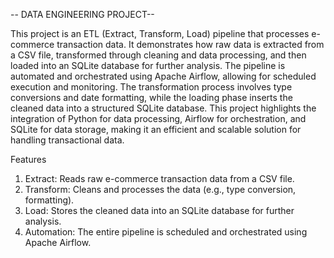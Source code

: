 -- DATA ENGINEERING PROJECT--

This project is an ETL (Extract, Transform, Load) pipeline that processes e-commerce transaction data. It demonstrates how raw data is extracted from a CSV file, transformed through cleaning and data processing, and then loaded into an SQLite database for further analysis. The pipeline is automated and orchestrated using Apache Airflow, allowing for scheduled execution and monitoring. The transformation process involves type conversions and date formatting, while the loading phase inserts the cleaned data into a structured SQLite database. This project highlights the integration of Python for data processing, Airflow for orchestration, and SQLite for data storage, making it an efficient and scalable solution for handling transactional data.

Features

1) Extract: Reads raw e-commerce transaction data from a CSV file.
2) Transform: Cleans and processes the data (e.g., type conversion, formatting).
3) Load: Stores the cleaned data into an SQLite database for further analysis.
4) Automation: The entire pipeline is scheduled and orchestrated using Apache Airflow.
